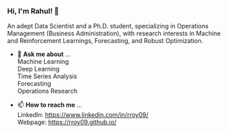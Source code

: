 ### Hi, I'm Rahul! :pray:

An adept Data Scientist and a Ph.D. student, specializing in Operations Management (Business Administration), with research interests in Machine and Reinforcement Learnings, Forecasting, and Robust Optimization. 

- 💬 **Ask me about** ...\
Machine Learning\
Deep Learning\
Time Series Analysis\
Forecasting\
Operations Research

- 📫 **How to reach me** ...\
LinkedIn: https://www.linkedin.com/in/rroy09/ \
Webpage: https://rroy09.github.io/
 
<!--
**rahulroynit/rahulroynit** is a ✨ _special_ ✨ repository because its `README.md` (this file) appears on your GitHub profile.

Here are some ideas to get you started:

- 🔭 I’m currently working on ...
- 🌱 I’m currently learning ...
- 👯 I’m looking to collaborate on ...
- 🤔 I’m looking for help with ...
- 💬 Ask me about ...
- 📫 How to reach me: ...
- 😄 Pronouns: ...
- ⚡ Fun fact: ...
-->
